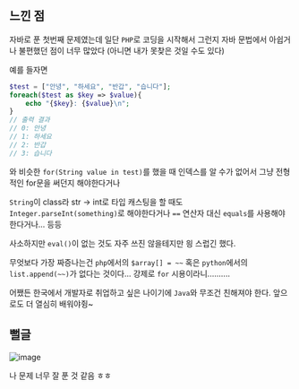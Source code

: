 ## 느낀 점
자바로 푼 첫번째 문제였는데 일단 `PHP`로 코딩을 시작해서 그런지 자바 문법에서 아쉽거나 불편했던 점이 너무 많았다 (아니면 내가 못찾은 것일 수도 있다)

예를 들자면
```php
$test = ["안녕", "하세요", "반갑", "습니다"];
foreach($test as $key => $value){
    echo "{$key}: {$value}\n";
}
// 출력 결과
// 0: 안녕
// 1: 하세요
// 2: 반갑
// 3: 습니다
```
와 비슷한 `for(String value in test)`를 했을 때 인덱스를 알 수가 없어서 그냥 전형적인 for문을 써던지 해야한다거나

`String`이 class라 str -> int로 타입 캐스팅을 할 때도 `Integer.parseInt(something)`로 해야한다거나 `==` 연산자 대신 `equals`를 사용해야 한다거나... 등등

사소하지만 `eval()`이 없는 것도 자주 쓰진 않을테지만 읭 스럽긴 했다.

무엇보다 가장 짜증나는건 `php`에서의 `$array[] = ~~` 혹은 `python`에서의 `list.append(~~)`가 없다는 것이다... 강제로 `for` 시용이라니..........

어쨌든 한국에서 개발자로 취업하고 싶은 나이기에 `Java`와 무조건 친해져야 한다.
앞으로도 더 열심히 배워야쥥~

## 뻘글

![image](https://github.com/user-attachments/assets/72f8ab2e-c6ad-484e-a412-fca9beff54fb)

나 문제 너무 잘 푼 것 같음 ㅎㅎ
